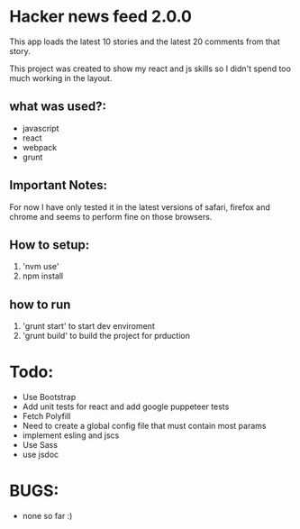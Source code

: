 # Hacker news feed 2.0.0
This app loads the latest 10 stories and the latest 20 comments from that
story.

This project was created to show my react and js skills so I didn't 
spend too much working in the layout.

## what was used?:
- javascript
- react
- webpack
- grunt

## Important Notes:

For now I have only tested it in the latest versions of safari, firefox and
chrome and seems to perform fine on those browsers.

## How to setup:
1. 'nvm use'
2. npm install

## how to run
1. 'grunt start' to start dev enviroment
2. 'grunt build' to build the project for prduction

# Todo:
- Use Bootstrap
- Add unit tests for react and add google puppeteer tests
- Fetch Polyfill
- Need to create a global config file that must contain most params
- implement esling and jscs
- Use Sass
- use jsdoc

# BUGS:
- none so far :)
